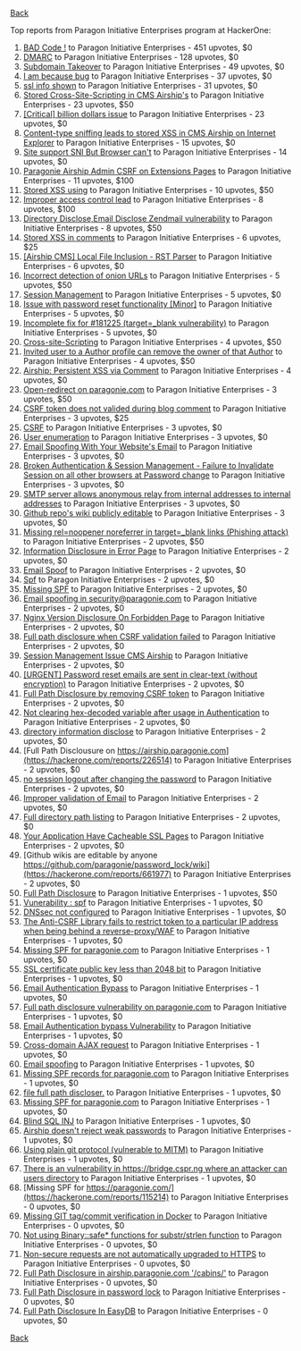 [Back](../README.md)

Top reports from Paragon Initiative Enterprises program at HackerOne:

1. [BAD Code !](https://hackerone.com/reports/180074) to Paragon Initiative Enterprises - 451 upvotes, $0
2. [DMARC](https://hackerone.com/reports/179828) to Paragon Initiative Enterprises - 128 upvotes, $0
3. [Subdomain Takeover](https://hackerone.com/reports/180393) to Paragon Initiative Enterprises - 49 upvotes, $0
4. [I am because bug](https://hackerone.com/reports/226094) to Paragon Initiative Enterprises - 37 upvotes, $0
5. [ssl info shown](https://hackerone.com/reports/149369) to Paragon Initiative Enterprises - 31 upvotes, $0
6. [Stored Cross-Site-Scripting in CMS Airship's](https://hackerone.com/reports/148741) to Paragon Initiative Enterprises - 23 upvotes, $50
7. [[Critical] billion dollars issue](https://hackerone.com/reports/244836) to Paragon Initiative Enterprises - 23 upvotes, $0
8. [Content-type sniffing leads to stored XSS in CMS Airship on Internet Explorer](https://hackerone.com/reports/151231) to Paragon Initiative Enterprises - 15 upvotes, $0
9. [Site support SNI But Browser can't](https://hackerone.com/reports/149442) to Paragon Initiative Enterprises - 14 upvotes, $0
10. [Paragonie Airship Admin CSRF on Extensions Pages](https://hackerone.com/reports/243094) to Paragon Initiative Enterprises - 11 upvotes, $100
11. [Stored XSS using](https://hackerone.com/reports/148853) to Paragon Initiative Enterprises - 10 upvotes, $50
12. [Improper access control lead](https://hackerone.com/reports/273805) to Paragon Initiative Enterprises - 8 upvotes, $100
13. [Directory Disclose,Email Disclose Zendmail vulnerability](https://hackerone.com/reports/228112) to Paragon Initiative Enterprises - 8 upvotes, $50
14. [Stored XSS in comments](https://hackerone.com/reports/148751) to Paragon Initiative Enterprises - 6 upvotes, $25
15. [[Airship CMS] Local File Inclusion - RST Parser](https://hackerone.com/reports/179034) to Paragon Initiative Enterprises - 6 upvotes, $0
16. [Incorrect detection of onion URLs](https://hackerone.com/reports/181210) to Paragon Initiative Enterprises - 5 upvotes, $50
17. [Session Management](https://hackerone.com/reports/145300) to Paragon Initiative Enterprises - 5 upvotes, $0
18. [Issue with password reset functionality [Minor]](https://hackerone.com/reports/149027) to Paragon Initiative Enterprises - 5 upvotes, $0
19. [Incomplete fix for #181225 (target=_blank vulnerability)](https://hackerone.com/reports/226104) to Paragon Initiative Enterprises - 5 upvotes, $0
20. [Cross-site-Scripting](https://hackerone.com/reports/226203) to Paragon Initiative Enterprises - 4 upvotes, $50
21. [Invited user to a Author profile can remove the owner of that Author](https://hackerone.com/reports/274541) to Paragon Initiative Enterprises - 4 upvotes, $50
22. [Airship: Persistent XSS via Comment](https://hackerone.com/reports/301973) to Paragon Initiative Enterprises - 4 upvotes, $0
23. [Open-redirect on paragonie.com](https://hackerone.com/reports/113112) to Paragon Initiative Enterprises - 3 upvotes, $50
24. [CSRF token does not valided during blog comment](https://hackerone.com/reports/273998) to Paragon Initiative Enterprises - 3 upvotes, $25
25. [CSRF](https://hackerone.com/reports/115323) to Paragon Initiative Enterprises - 3 upvotes, $0
26. [User enumeration](https://hackerone.com/reports/148911) to Paragon Initiative Enterprises - 3 upvotes, $0
27. [Email Spoofing With Your Website's Email](https://hackerone.com/reports/163156) to Paragon Initiative Enterprises - 3 upvotes, $0
28. [Broken Authentication &amp; Session Management - Failure to Invalidate Session on all other browsers at Password change](https://hackerone.com/reports/226712) to Paragon Initiative Enterprises - 3 upvotes, $0
29. [SMTP server allows anonymous relay from internal addresses to internal addresses](https://hackerone.com/reports/144385) to Paragon Initiative Enterprises - 3 upvotes, $0
30. [Github repo's wiki publicly editable](https://hackerone.com/reports/461429) to Paragon Initiative Enterprises - 3 upvotes, $0
31. [Missing rel=noopener noreferrer in target=_blank links (Phishing attack)](https://hackerone.com/reports/181225) to Paragon Initiative Enterprises - 2 upvotes, $50
32. [Information Disclosure in Error Page](https://hackerone.com/reports/115219) to Paragon Initiative Enterprises - 2 upvotes, $0
33. [Email Spoof](https://hackerone.com/reports/115452) to Paragon Initiative Enterprises - 2 upvotes, $0
34. [Spf](https://hackerone.com/reports/116927) to Paragon Initiative Enterprises - 2 upvotes, $0
35. [Missing SPF](https://hackerone.com/reports/115294) to Paragon Initiative Enterprises - 2 upvotes, $0
36. [Email spoofing in security@paragonie.com](https://hackerone.com/reports/148763) to Paragon Initiative Enterprises - 2 upvotes, $0
37. [Nginx Version Disclosure On Forbidden Page](https://hackerone.com/reports/148768) to Paragon Initiative Enterprises - 2 upvotes, $0
38. [Full path disclosure when CSRF validation failed](https://hackerone.com/reports/148890) to Paragon Initiative Enterprises - 2 upvotes, $0
39. [Session Management Issue CMS Airship](https://hackerone.com/reports/148914) to Paragon Initiative Enterprises - 2 upvotes, $0
40. [[URGENT] Password reset emails are sent in clear-text (without encryption)](https://hackerone.com/reports/149028) to Paragon Initiative Enterprises - 2 upvotes, $0
41. [Full Path Disclosure by removing CSRF token](https://hackerone.com/reports/150018) to Paragon Initiative Enterprises - 2 upvotes, $0
42. [Not clearing hex-decoded variable after usage in Authentication](https://hackerone.com/reports/168293) to Paragon Initiative Enterprises - 2 upvotes, $0
43. [directory information disclose](https://hackerone.com/reports/226212) to Paragon Initiative Enterprises - 2 upvotes, $0
44. [Full Path Disclousure on https://airship.paragonie.com](https://hackerone.com/reports/226514) to Paragon Initiative Enterprises - 2 upvotes, $0
45. [no session logout after changing the password](https://hackerone.com/reports/226518) to Paragon Initiative Enterprises - 2 upvotes, $0
46. [Improper validation of Email](https://hackerone.com/reports/226334) to Paragon Initiative Enterprises - 2 upvotes, $0
47. [Full directory path listing](https://hackerone.com/reports/230098) to Paragon Initiative Enterprises - 2 upvotes, $0
48. [Your Application Have Cacheable SSL Pages](https://hackerone.com/reports/115296) to Paragon Initiative Enterprises - 2 upvotes, $0
49. [Github wikis are editable by anyone https://github.com/paragonie/password_lock/wiki](https://hackerone.com/reports/661977) to Paragon Initiative Enterprises - 2 upvotes, $0
50. [Full Path Disclosure](https://hackerone.com/reports/115337) to Paragon Initiative Enterprises - 1 upvotes, $50
51. [Vunerability : spf](https://hackerone.com/reports/130990) to Paragon Initiative Enterprises - 1 upvotes, $0
52. [DNSsec not configured](https://hackerone.com/reports/115246) to Paragon Initiative Enterprises - 1 upvotes, $0
53. [The Anti-CSRF Library fails to restrict token to a particular IP address when being behind a reverse-proxy/WAF](https://hackerone.com/reports/134894) to Paragon Initiative Enterprises - 1 upvotes, $0
54. [Missing SPF for paragonie.com](https://hackerone.com/reports/115315) to Paragon Initiative Enterprises - 1 upvotes, $0
55. [SSL certificate public key less than 2048 bit](https://hackerone.com/reports/115271) to Paragon Initiative Enterprises - 1 upvotes, $0
56. [Email Authentication Bypass](https://hackerone.com/reports/135283) to Paragon Initiative Enterprises - 1 upvotes, $0
57. [Full path disclosure vulnerability on paragonie.com](https://hackerone.com/reports/145260) to Paragon Initiative Enterprises - 1 upvotes, $0
58. [Email Authentication bypass Vulnerability](https://hackerone.com/reports/115245) to Paragon Initiative Enterprises - 1 upvotes, $0
59. [Cross-domain AJAX request](https://hackerone.com/reports/113339) to Paragon Initiative Enterprises - 1 upvotes, $0
60. [Email spoofing](https://hackerone.com/reports/115232) to Paragon Initiative Enterprises - 1 upvotes, $0
61. [Missing SPF records for paragonie.com](https://hackerone.com/reports/115250) to Paragon Initiative Enterprises - 1 upvotes, $0
62. [file full path discloser.](https://hackerone.com/reports/116057) to Paragon Initiative Enterprises - 1 upvotes, $0
63. [Missing SPF for paragonie.com](https://hackerone.com/reports/115390) to Paragon Initiative Enterprises - 1 upvotes, $0
64. [Blind SQL INJ](https://hackerone.com/reports/115304) to Paragon Initiative Enterprises - 1 upvotes, $0
65. [Airship doesn't reject weak passwords](https://hackerone.com/reports/148903) to Paragon Initiative Enterprises - 1 upvotes, $0
66. [Using plain git protocol (vulnerable to MITM)](https://hackerone.com/reports/181214) to Paragon Initiative Enterprises - 1 upvotes, $0
67. [There is an vulnerability in https://bridge.cspr.ng where an attacker can users directory](https://hackerone.com/reports/226505) to Paragon Initiative Enterprises - 1 upvotes, $0
68. [Missing SPF for https://paragonie.com/](https://hackerone.com/reports/115214) to Paragon Initiative Enterprises - 0 upvotes, $0
69. [Missing GIT tag/commit verification in Docker](https://hackerone.com/reports/181212) to Paragon Initiative Enterprises - 0 upvotes, $0
70. [Not using Binary::safe* functions for substr/strlen function](https://hackerone.com/reports/181315) to Paragon Initiative Enterprises - 0 upvotes, $0
71. [Non-secure requests are not automatically upgraded to HTTPS](https://hackerone.com/reports/241950) to Paragon Initiative Enterprises - 0 upvotes, $0
72. [Full Path Disclosure in airship.paragonie.com '/cabins/'](https://hackerone.com/reports/226343) to Paragon Initiative Enterprises - 0 upvotes, $0
73. [Full Path Disclosure in password lock](https://hackerone.com/reports/115422) to Paragon Initiative Enterprises - 0 upvotes, $0
74. [Full Path Disclosure In EasyDB](https://hackerone.com/reports/119494) to Paragon Initiative Enterprises - 0 upvotes, $0


[Back](../README.md)